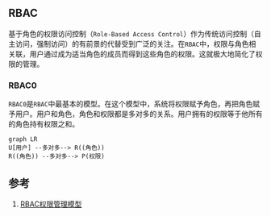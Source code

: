 ## RBAC
基于角色的权限访问控制（`Role-Based Access Control`）作为传统访问控制（自主访问，强制访问）的有前景的代替受到广泛的关注。在`RBAC`中，权限与角色相关联，用户通过成为适当角色的成员而得到这些角色的权限。这就极大地简化了权限的管理。

### RBAC0
`RBAC0`是`RBAC`中最基本的模型。在这个模型中，系统将权限赋予角色，再把角色赋予用户。用户和角色，角色和权限都是多对多的关系。用户拥有的权限等于他所有的角色持有权限之和。
```mermaid
graph LR
U[用户] --多对多--> R((角色)) 
R((角色)) --多对多--> P(权限)
```
## 参考
1. [RBAC权限管理模型](https://www.xiaoman.cn/detail/150)
<!--stackedit_data:
eyJoaXN0b3J5IjpbMjEyMTAyNzksLTIyODE1Njk4MSwtMTUzNj
AzNjQ5NSwyMTY3MzI1NTQsMTIyNDk5MDM0Nl19
-->
